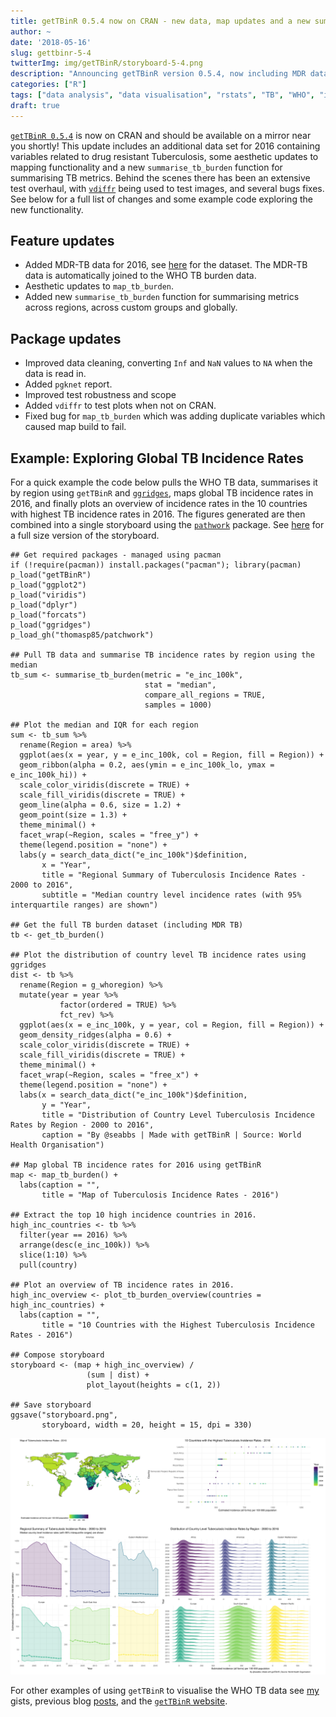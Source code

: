 ```yaml
---
title: getTBinR 0.5.4 now on CRAN - new data, map updates and a new summary function.
author: ~
date: '2018-05-16'
slug: gettbinr-5-4
twitterImg: img/getTBinR/storyboard-5-4.png
description: "Announcing getTBinR version 0.5.4, now including MDR data, improved maps and a summary function."
categories: ["R"]
tags: ["data analysis", "data visualisation", "rstats", "TB", "WHO", "infectious disease"]
draft: true
---
```


[`getTBinR 0.5.4`](https://www.samabbott.co.uk/getTBinR/) is now on CRAN and should be available on a mirror near you shortly! This update includes an additional data set for 2016 containing variables related to drug resistant Tuberculosis, some aesthetic updates to mapping functionality and a new `summarise_tb_burden` function for summarising TB metrics. Behind the scenes there has been an extensive test overhaul, with [`vdiffr`](https://github.com/lionel-/vdiffr) being used to test images, and several bugs fixes. See below for a full list of changes and some example code exploring the new functionality.

## Feature updates

* Added MDR-TB data for 2016, see [here](http://www.who.int/tb/country/data/download/en/) for the dataset. The MDR-TB data is automatically joined to the WHO TB burden data.
* Aesthetic updates to `map_tb_burden`.
* Added new `summarise_tb_burden` function for summarising metrics across regions, across custom groups and globally.

## Package updates

* Improved data cleaning, converting `Inf` and `NaN` values to `NA` when the data is read in.
* Added `pgknet` report.
* Improved test robustness and scope
* Added `vdiffr` to test plots when not on CRAN.
* Fixed bug for `map_tb_burden` which was adding duplicate variables which caused map build to fail.

## Example: Exploring Global TB Incidence Rates

For a quick example the code below pulls the WHO TB data, summarises it by region using `getTBinR` and [`ggridges`](https://github.com/clauswilke/ggridges), maps global TB incidence rates in 2016, and finally plots an overview of incidence rates in the 10 countries with highest TB incidence rates in 2016. The figures generated are then combined into a single storyboard using the [`pathwork`](https://github.com/thomasp85/patchwork) package. See [here](https://www.samabbott.co.uk/img/getTBinR/storyboard-5-4.png) for a full size version of the storyboard.

```
## Get required packages - managed using pacman
if (!require(pacman)) install.packages("pacman"); library(pacman)
p_load("getTBinR")
p_load("ggplot2")
p_load("viridis")
p_load("dplyr")
p_load("forcats")
p_load("ggridges")
p_load_gh("thomasp85/patchwork")

## Pull TB data and summarise TB incidence rates by region using the median
tb_sum <- summarise_tb_burden(metric = "e_inc_100k",
                              stat = "median",
                              compare_all_regions = TRUE,
                              samples = 1000)

## Plot the median and IQR for each region
sum <- tb_sum %>% 
  rename(Region = area) %>% 
  ggplot(aes(x = year, y = e_inc_100k, col = Region, fill = Region)) +
  geom_ribbon(alpha = 0.2, aes(ymin = e_inc_100k_lo, ymax = e_inc_100k_hi)) +
  scale_color_viridis(discrete = TRUE) +
  scale_fill_viridis(discrete = TRUE) +
  geom_line(alpha = 0.6, size = 1.2) +
  geom_point(size = 1.3) +
  theme_minimal() +
  facet_wrap(~Region, scales = "free_y") +
  theme(legend.position = "none") +
  labs(y = search_data_dict("e_inc_100k")$definition,
       x = "Year",
       title = "Regional Summary of Tuberculosis Incidence Rates - 2000 to 2016",
       subtitle = "Median country level incidence rates (with 95% interquartile ranges) are shown")

## Get the full TB burden dataset (including MDR TB)
tb <- get_tb_burden()

## Plot the distribution of country level TB incidence rates using ggridges
dist <- tb %>% 
  rename(Region = g_whoregion) %>% 
  mutate(year = year %>% 
           factor(ordered = TRUE) %>% 
           fct_rev) %>% 
  ggplot(aes(x = e_inc_100k, y = year, col = Region, fill = Region)) +
  geom_density_ridges(alpha = 0.6) +
  scale_color_viridis(discrete = TRUE) +
  scale_fill_viridis(discrete = TRUE) +
  theme_minimal() +
  facet_wrap(~Region, scales = "free_x") +
  theme(legend.position = "none") +
  labs(x = search_data_dict("e_inc_100k")$definition,
       y = "Year",
       title = "Distribution of Country Level Tuberculosis Incidence Rates by Region - 2000 to 2016",
       caption = "By @seabbs | Made with getTBinR | Source: World Health Organisation")

## Map global TB incidence rates for 2016 using getTBinR
map <- map_tb_burden() +
  labs(caption = "",
       title = "Map of Tuberculosis Incidence Rates - 2016")

## Extract the top 10 high incidence countries in 2016.
high_inc_countries <- tb %>% 
  filter(year == 2016) %>% 
  arrange(desc(e_inc_100k)) %>% 
  slice(1:10) %>% 
  pull(country)

## Plot an overview of TB incidence rates in 2016.
high_inc_overview <- plot_tb_burden_overview(countries = high_inc_countries) +
  labs(caption = "",
       title = "10 Countries with the Highest Tuberculosis Incidence Rates - 2016") 

## Compose storyboard
storyboard <- (map + high_inc_overview) /
                 (sum | dist) +
                 plot_layout(heights = c(1, 2))

## Save storyboard
ggsave("storyboard.png",
       storyboard, width = 20, height = 15, dpi = 330)
```

![getTBinR 0.5.4 storyboard](/img/getTBinR/storyboard-5-4.png)

For other examples of using `getTBinR` to visualise the WHO TB data see [my](https://gist.github.com/seabbs) gists, previous blog [posts](https://www.samabbott.co.uk/tags/who/), and the [`getTBinR` website](https://www.samabbott.co.uk/getTBinR/).